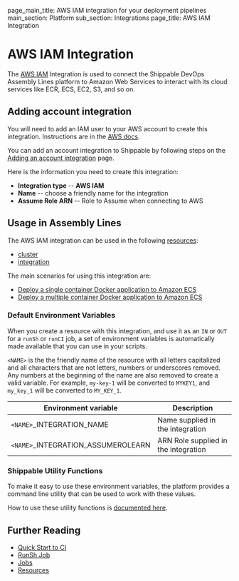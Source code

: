 page_main_title: AWS IAM integration for your deployment pipelines
main_section: Platform
sub_section: Integrations
page_title: AWS IAM Integration

# AWS IAM Integration

The [AWS IAM](https://aws.amazon.com/iam/) Integration is used to connect the Shippable DevOps Assembly Lines platform to Amazon Web Services to interact with its cloud services like ECR, ECS, EC2, S3, and so on.

## Adding account integration

You will need to add an IAM user to your AWS account to create this integration. Instructions are in the [AWS docs](http://docs.aws.amazon.com/IAM/latest/UserGuide/introduction.html).

You can add an account integration to Shippable by following steps on the [Adding an account integration](/platform/tutorial/integration/howto-crud-integration/) page.

Here is the information you need to create this integration:

* **Integration type** -- **AWS IAM**
* **Name** -- choose a friendly name for the integration
* **Assume Role ARN** -- Role to Assume when connecting to AWS

## Usage in Assembly Lines

The AWS IAM integration can be used in the following [resources](/platform/workflow/resource/overview/):

* [cluster](/platform/workflow/resource/cluster)
* [integration](/platform/workflow/resource/integration)

The main scenarios for using this integration are:

* [Deploy a single container Docker application to Amazon ECS](/deploy/amazon-ecs/)
* [Deploy a multiple container Docker application to Amazon ECS](/deploy/amazon-ecs-multiple-containers/)

### Default Environment Variables
When you create a resource with this integration, and use it as an `IN` or `OUT` for a `runSh` or `runCI` job, a set of environment variables is automatically made available that you can use in your scripts.

`<NAME>` is the the friendly name of the resource with all letters capitalized and all characters that are not letters, numbers or underscores removed. Any numbers at the beginning of the name are also removed to create a valid variable. For example, `my-key-1` will be converted to `MYKEY1`, and `my_key_1` will be converted to `MY_KEY_1`.

| Environment variable						         | Description        |
| ------			 							         |----------------- |
| `<NAME>`\_INTEGRATION\_NAME       		| Name supplied in the integration |
| `<NAME>`\_INTEGRATION\_ASSUMEROLEARN 	| ARN Role supplied in the integration |

### Shippable Utility Functions
To make it easy to use these environment variables, the platform provides a command line utility that can be used to work with these values.

How to use these utility functions is [documented here](/platform/tutorial/workflow/using-shipctl).

## Further Reading
* [Quick Start to CI](/getting-started/ci-sample)
* [RunSh Job](/platform/workflow/job/runsh)
* [Jobs](/platform/workflow/job/overview)
* [Resources](/platform/workflow/resource/overview)
